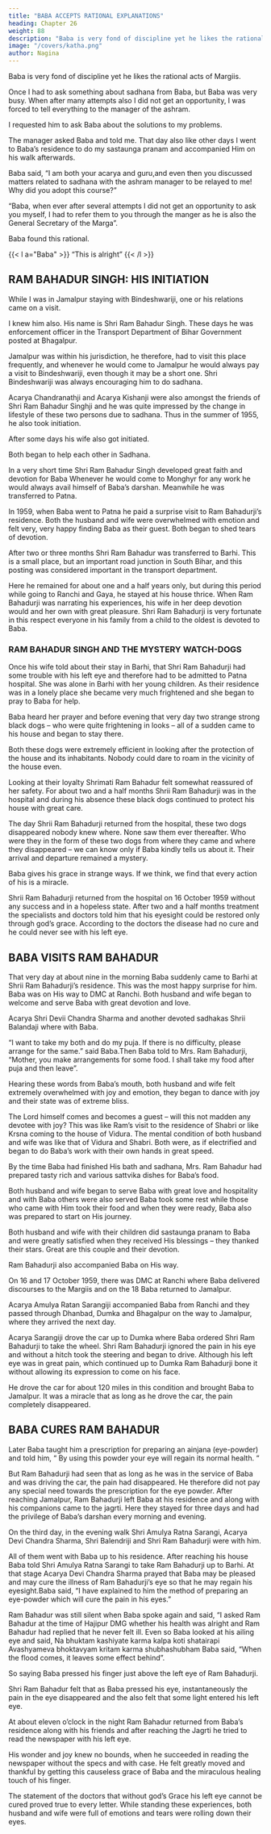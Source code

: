 ```yaml
---
title: "BABA ACCEPTS RATIONAL EXPLANATIONS"
heading: Chapter 26
weight: 88
description: "Baba is very fond of discipline yet he likes the rational acts of Margiis"
image: "/covers/katha.png"
author: Nagina
---
```



Baba is very fond of discipline yet he likes the rational acts of Margiis. 

Once I had to ask something about sadhana from Baba, but Baba was very busy. When after many attempts also I did not get an opportunity, I was forced to tell everything to the manager of the ashram.

I requested him to ask Baba about the solutions to my problems.

The manager asked Baba and told me. That day also like other days I went to Baba’s residence to do my sastaunga pranam and accompanied Him on his walk afterwards.

 <!-- Now look at the Lila of Baba. That day I was alone on the walk with Him. -->

Baba said, “I am both your acarya and guru,and even then you discussed matters related to sadhana with the ashram manager to be relayed to me! Why did you adopt this course?”

<!-- As I heard this question, I was reminded of the promise I had taken at the time
of initiation and I was struck dumb.
I said,  -->

“Baba, when ever after several attempts I did not get an opportunity to ask you myself, I had to refer them to you through the manger as he is also the General Secretary of the Marga”.


<!-- So you mentioned them to him as the General Secretary of the Marga?

I replied in the affirmative.  -->
Baba found this rational.

{{< l a="Baba" >}}
“This is alright”
{{< /l >}}


<!-- Thus, although earlier I did not get an opportunity to be with him for so many
days He now gave me all the time I needed.
 -->

## RAM BAHADUR SINGH: HIS INITIATION

While I was in Jamalpur staying with Bindeshwariji, one or his relations came on a visit. 

I knew him also. His name is Shri Ram Bahadur Singh. These days he was enforcement officer in the Transport Department of Bihar Government posted at Bhagalpur. 

Jamalpur was within his jurisdiction, he therefore, had to visit this place frequently, and whenever he would come to Jamalpur he would always pay a visit to Bindeshwariji, even though it may be a short one. Shri Bindeshwariji was always encouraging him to do sadhana.

Acarya Chandranathji and Acarya Kishanji were also amongst the friends of Shri Ram Bahadur Singhji and he was quite impressed by the change in lifestyle of these two persons due to sadhana. Thus in the summer of 1955, he also took initiation.

After some days his wife also got initiated. 

Both began to help each other in Sadhana.

In a very short time Shri Ram Bahadur Singh developed great faith and devotion for Baba Whenever he would come to Monghyr for any work he would always avail himself of Baba’s darshan. Meanwhile he was transferred to Patna.

In 1959, when Baba went to Patna he paid a surprise visit to Ram Bahadurji’s residence. Both the husband and wife were overwhelmed with emotion and felt very, very happy finding Baba as their guest. Both began to shed tears of devotion.

After two or three months Shri Ram Bahadur was transferred to Barhi. This is a small place, but an important road junction in South Bihar, and this posting was considered important in the transport department. 

Here he remained for about one and a half years only, but during this period while going to Ranchi and Gaya, he stayed at his house thrice. When Ram Bahadurji was narrating his experiences, his wife in her deep devotion would and her own with great pleasure. Shri Ram Bahadurji is very
fortunate in this respect everyone in his family from a child to the oldest is devoted to
Baba.

### RAM BAHADUR SINGH AND THE MYSTERY WATCH-DOGS

Once his wife told about their stay in Barhi, that Shri Ram Bahadurji had some trouble with his left eye and therefore had to be admitted to Patna hospital. She was alone in Barhi with her young children. As their residence was in a lonely place she became very much frightened and she began to pray to Baba for help. 

Baba heard her prayer and before evening that very day two strange strong black dogs – who were quite frightening in looks – all of a sudden came to his house and began to stay there. 

Both these dogs were extremely efficient in looking after the protection of the house and its inhabitants. Nobody could dare to roam in the vicinity of the house even.

Looking at their loyalty Shrimati Ram Bahadur felt somewhat reassured of her safety. For about two and a half months Shrii Ram Bahadurji was in the hospital and during his absence these black dogs continued to protect his house with great care. 

The day Shrii Ram Bahadurji returned from the hospital, these two dogs disappeared nobody knew where. None saw them ever thereafter. Who were they in the form of these two dogs from where they came and where they disappeared – we can know only if Baba kindly tells us about it. Their arrival and departure remained a mystery. 

Baba gives his grace in strange ways. If we think, we find that every action of his is a miracle.

Shrii Ram Bahadurji returned from the hospital on 16 October 1959 without any success and in a hopeless state. After two and a half months treatment the specialists and doctors told him that his eyesight could be restored only through god’s grace. According to the doctors the disease had no cure and he could never see with his left eye.


## BABA VISITS RAM BAHADUR

That very day at about nine in the morning Baba suddenly came to Barhi at Shrii Ram Bahadurji’s residence. This was the most happy surprise for him. Baba was on His way to DMC at Ranchi. Both husband and wife began to welcome and serve
Baba with great devotion and love. 

Acarya Shri Devii Chandra Sharma and another devoted sadhakas Shrii Balandaji where with Baba.

“I want to take my both and do my puja. If there is no difficulty, please arrange for the same.” said Baba.Then Baba told to Mrs. Ram Bahadurji, “Mother, you make arrangements for some food. I shall take my food after puja and then leave”.

Hearing these words from Baba’s mouth, both husband and wife felt extremely overwhelmed with joy and emotion, they began to dance with joy and their state was of extreme bliss.

The Lord himself comes and becomes a guest – will this not madden any devotee with joy? This was like Ram’s visit to the residence of Shabri or like Krsna coming to the house of Vidura. The mental condition of both husband and wife was like that of Vidura and Shabri. Both were, as if electrified and began to do Baba’s work with their own hands in great speed.

By the time Baba had finished His bath and sadhana, Mrs. Ram Bahadur had prepared tasty rich and various sattvika dishes for Baba’s food. 

Both husband and wife began to serve Baba with great love and hospitality and with Baba others were also served Baba took some rest while those who came with Him took their food and when they were ready, Baba also was prepared to start on His journey. 

Both husband and wife with their children did sastaunga pranam to Baba and were greatly satisfied when they received His blessings – they thanked their stars. Great are this couple and their
devotion.

Ram Bahadurji also accompanied Baba on His way.

On 16 and 17 October 1959, there was DMC at Ranchi where Baba delivered discourses to the Margiis and on the 18 Baba returned to Jamalpur. 

Acarya Amulya Ratan Sarangiji accompanied Baba from Ranchi and they passed through Dhanbad, Dumka and Bhagalpur on the way to Jamalpur, where they arrived the next day.

Acarya Sarangiji drove the car up to Dumka where Baba ordered Shri Ram Bahadurji to take the wheel. Shri Ram Bahadurji ignored the pain in his eye and without a hitch took the steering and began to drive. Although his left eye was in great pain, which continued up to Dumka Ram Bahadurji bone it without allowing its expression to come on his face.

He drove the car for about 120 miles in this condition and brought Baba to Jamalpur. It was a miracle that as long as he drove the car, the pain completely disappeared.


## BABA CURES RAM BAHADUR

Later Baba taught him a prescription for preparing an ainjana (eye-powder) and told him, “ By using this powder your eye will regain its normal health. “

But Ram Bahadurji had seen that as long as he was in the service of Baba and was driving the car, the pain had disappeared. He therefore did not pay any special need towards the prescription for the eye powder. After reaching Jamalpur, Ram Bahadurji left Baba at his residence and along with his companions came to the jagrti.
Here they stayed for three days and had the privilege of Baba’s darshan every morning
and evening.

On the third day, in the evening walk Shri Amulya Ratna Sarangi, Acarya Devi Chandra Sharma, Shri Balendriji and Shri Ram Bahadurji were with him. 

All of them went with Baba up to his residence. After reaching his house Baba told Shri Amulya Ratna Sarangi to take Ram Bahadurji up to Barhi. At that stage Acarya Devi Chandra Sharma prayed that Baba may be pleased and may cure the illness of Ram Bahadurji’s eye so that he may regain his eyesight.Baba said, “I have explained to him the method of preparing an eye-powder which will cure the pain in his eyes.”

Ram Bahadur was still silent when Baba spoke again and said, “I asked Ram Bahadur at the time of Hajipur DMG whether his health was alright and Ram Bahadur had replied that he never felt ill. Even so Baba looked at his ailing eye and said,
Na bhuktam kashiyate karma kalpa koti shatairapi
Avashyameva bhoktavyam kritam karma shubhashubham
Baba said, “When the flood comes, it leaves some effect behind”.

So saying Baba pressed his finger just above the left eye of Ram Bahadurji.

Shri Ram Bahadur felt that as Baba pressed his eye, instantaneously the pain in the eye disappeared and the also felt that some light entered his left eye. 

At about eleven o’clock in the night Ram Bahadur returned from Baba’s residence along with his friends and after reaching the Jagrti he tried to read the newspaper with his left eye. 

His wonder and joy knew no bounds, when he succeeded in reading the newspaper without the specs and with case. He felt greatly moved and thankful by getting this causeless grace of Baba and the miraculous healing touch of
his finger. 

The statement of the doctors that without god’s Grace his left eye cannot be cured proved true to every letter. While standing these experiences, both husband and wife were full of emotions and tears were rolling down their eyes.



